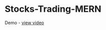 # Stocks-Trading-MERN
Demo - <a href="https://drive.google.com/file/d/1T9ZZ5xDawoEr7tzLROM5mlbxESmp7MLB/view">view video</a>
